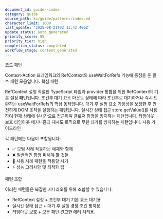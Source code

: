 ```yaml
---
document_id: guide--index
category: guide
source_path: ko/guide/patterns/index.md
character_limit: 1000
last_update: '2025-08-21T02:13:42.406Z'
update_status: auto_generated
priority_score: 95
priority_tier: high
completion_status: completed
workflow_stage: content_generated
---
```

코드 패턴

Context-Action 프레임워크의 RefContext와 useWaitForRefs 기능에 중점을 둔 필수 패턴 모음입니다. 핵심 패턴

RefContext 설정
적절한 TypeScript 타입과 provider 통합을 위한 RefContext의 기본 설정 패턴입니다. 조건부 대기
요소 마운트 상태에 따라 조건부로 대기하거나 즉시 반환하는 useWaitForRefs의 핵심 동작입니다. 대기 후 실행
요소 가용성을 보장한 후 안전하게 DOM 조작을 실행하는 패턴입니다. 실시간 상태 접근
store.getValue()를 사용하여 현재 상태에 실시간으로 접근하여 클로저 함정을 방지하는 패턴입니다. 타임아웃 보호
타임아웃 메커니즘과 재시도 로직으로 무한 대기를 방지하는 패턴입니다. 사용 가이드라인

각 패턴에는 다음이 포함됩니다:
- ✅ 모범 사례 작동하는 예제와 함께
- ❌ 일반적인 함정 피해야 할 것들
- 🎯 사용 사례 패턴을 적용할 시기
- ⚡ 성능 고려사항 및 최적화 팁

패턴 조합

이러한 패턴들은 복잡한 시나리오를 위해 조합할 수 있습니다:
- RefContext 설정 + 조건부 대기 기본 요소 대기용
- 실시간 상태 접근 + 대기 후 실행 경쟁 조건 방지용
- 타임아웃 보호 + 모든 패턴 견고한 에러 처리용.
